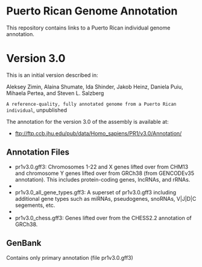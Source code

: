 # Puerto Rican Genome Annotation
This repository contains links to a Puerto Rican individual genome annotation.  

# Version 3.0
This is an initial version described in:

Aleksey Zimin, Alaina Shumate, Ida Shinder, Jakob Heinz, Daniela Puiu, Mihaela Pertea, and Steven L. Salzberg

`A reference-quality, fully annotated genome from a Puerto Rican individual`, unpublished

The annotation for the version 3.0 of the assembly is available at:

* ftp://ftp.ccb.jhu.edu/pub/data/Homo_sapiens/PR1/v3.0/Annotation/

## Annotation Files

* pr1v3.0.gff3:  	             Chromosomes 1-22 and X genes lifted over from CHM13 and chromosome Y genes lifted over from GRCh38 (from GENCODEv35 annotation). This includes protein-coding genes, lncRNAs, and rRNAs.
* 
* pr1v3.0_all_gene_types.gff3: A superset of pr1v3.0.gff3 including additional gene types such as miRNAs, pseudogenes, snoRNAs, V|J|D|C segements, etc.
* 
* pr1v3.0_chess.gff3:          Genes lifted over from the CHESS2.2 annotation of GRCh38.

## GenBank 

Contains only primary annotation (file pr1v3.0.gff3)
